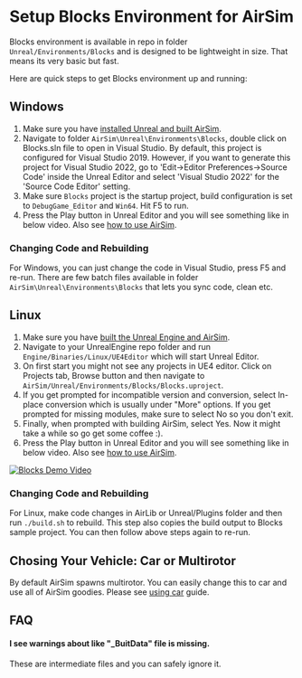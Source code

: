 
# Setup Blocks Environment for AirSim

Blocks environment is available in repo in folder `Unreal/Environments/Blocks` and is designed to be lightweight in size. That means its very basic but fast.

Here are quick steps to get Blocks environment up and running:

## Windows

1. Make sure you have [installed Unreal and built AirSim](build_windows.md).
2. Navigate to folder `AirSim\Unreal\Environments\Blocks`, double click on Blocks.sln file to open in Visual Studio. By default, this project is configured for Visual Studio 2019. However, if you want to generate this project for Visual Studio 2022, go to 'Edit->Editor Preferences->Source Code' inside the Unreal Editor and select 'Visual Studio 2022' for the 'Source Code Editor' setting.
3. Make sure `Blocks` project is the startup project, build configuration is set to `DebugGame_Editor` and `Win64`. Hit F5 to run.
4. Press the Play button in Unreal Editor and you will see something like in below video. Also see [how to use AirSim](https://github.com/Microsoft/AirSim/#how-to-use-it).

### Changing Code and Rebuilding
For Windows, you can just change the code in Visual Studio, press F5 and re-run. There are few batch files available in folder `AirSim\Unreal\Environments\Blocks` that lets you sync code, clean etc.

## Linux
1. Make sure you have [built the Unreal Engine and AirSim](build_linux.md).
2. Navigate to your UnrealEngine repo folder and run `Engine/Binaries/Linux/UE4Editor` which will start Unreal Editor.
3. On first start you might not see any projects in UE4 editor. Click on Projects tab, Browse button and then navigate to `AirSim/Unreal/Environments/Blocks/Blocks.uproject`. 
4. If you get prompted for incompatible version and conversion, select In-place conversion which is usually under "More" options. If you get prompted for missing modules, make sure to select No so you don't exit. 
5. Finally, when prompted with building AirSim, select Yes. Now it might take a while so go get some coffee :).
6. Press the Play button in Unreal Editor and you will see something like in below video. Also see [how to use AirSim](https://github.com/microsoft/AirSim/#how-to-use-it).

[![Blocks Demo Video](images/blocks_video.png)](https://www.youtube.com/watch?v=-r_QGaxMT4A)

### Changing Code and Rebuilding
For Linux, make code changes in AirLib or Unreal/Plugins folder and then run `./build.sh` to rebuild. This step also copies the build output to Blocks sample project. You can then follow above steps again to re-run.

## Chosing Your Vehicle: Car or Multirotor
By default AirSim spawns multirotor. You can easily change this to car and use all of AirSim goodies. Please see [using car](using_car.md) guide.

## FAQ
#### I see warnings about like "_BuitData" file is missing. 
These are intermediate files and you can safely ignore it.
